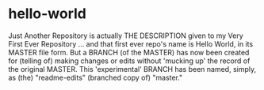 # hello-world
Just Another Repository is actually THE DESCRIPTION given to my Very First Ever
Repository ... and that first ever repo's name is Hello World, 
in its MASTER file form. But a BRANCH (of the MASTER) has now been created
for (telling of) making changes or edits without 'mucking up' the record of the
original MASTER. This 'experimental' BRANCH has been named, simply,
as (the) "readme-edits" (branched copy of) "master."
